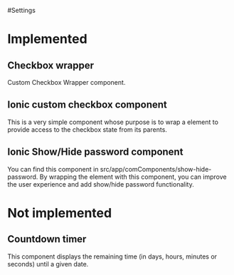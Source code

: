 #Settings

# Implemented

## Checkbox wrapper

Custom Checkbox Wrapper component.

## Ionic custom checkbox component

This is a very simple component whose purpose is to wrap a <ion-checkbox> element to provide access to the checkbox state from its parents.

## Ionic Show/Hide password component

You can find this component in src/app/comComponents/show-hide-password.
By wrapping the <ion-input> element with this component, you can improve the user experience and add show/hide password functionality.

# Not implemented

## Countdown timer

This component displays the remaining time (in days, hours, minutes or seconds) until a given date.